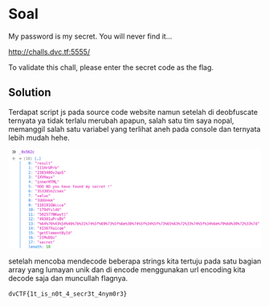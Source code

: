 # Soal

My password is my secret. You will never find it...

<http://challs.dvc.tf:5555/>

To validate this chall, please enter the secret code as the flag.

## Solution

Terdapat script js pada source code website namun setelah di deobfuscate ternyata ya tidak terlalu merubah apapun, salah satu tim saya nopal, memanggil salah satu variabel yang terlihat aneh pada console dan ternyata lebih mudah hehe. 

![console](images.png)

setelah mencoba mendecode beberapa strings kita tertuju pada satu bagian array yang lumayan unik dan di encode menggunakan url encoding kita decode saja dan muncullah flagnya.

    dvCTF{1t_is_n0t_4_secr3t_4nym0r3}
